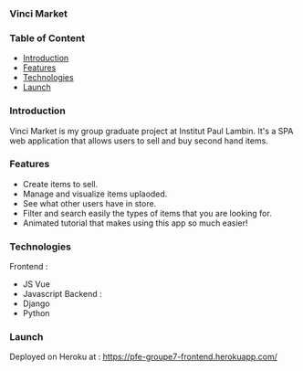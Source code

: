 ### Vinci Market


### Table of Content
* [Introduction](#Introduction)
* [Features](#Features)
* [Technologies](#Technologies)
* [Launch](#Launch)

### Introduction
Vinci Market is my group graduate project at Institut Paul Lambin. It's a SPA web application that allows users to sell and buy second hand items. 

### Features
* Create items to sell.
* Manage and visualize items uplaoded.
* See what other users have in store.
* Filter and search easily the types of items that you are looking for.
* Animated tutorial that makes using this app so much easier!

### Technologies
Frontend : 
* JS Vue 
* Javascript
Backend : 
* Django
* Python

### Launch
Deployed on Heroku at  : https://pfe-groupe7-frontend.herokuapp.com/
